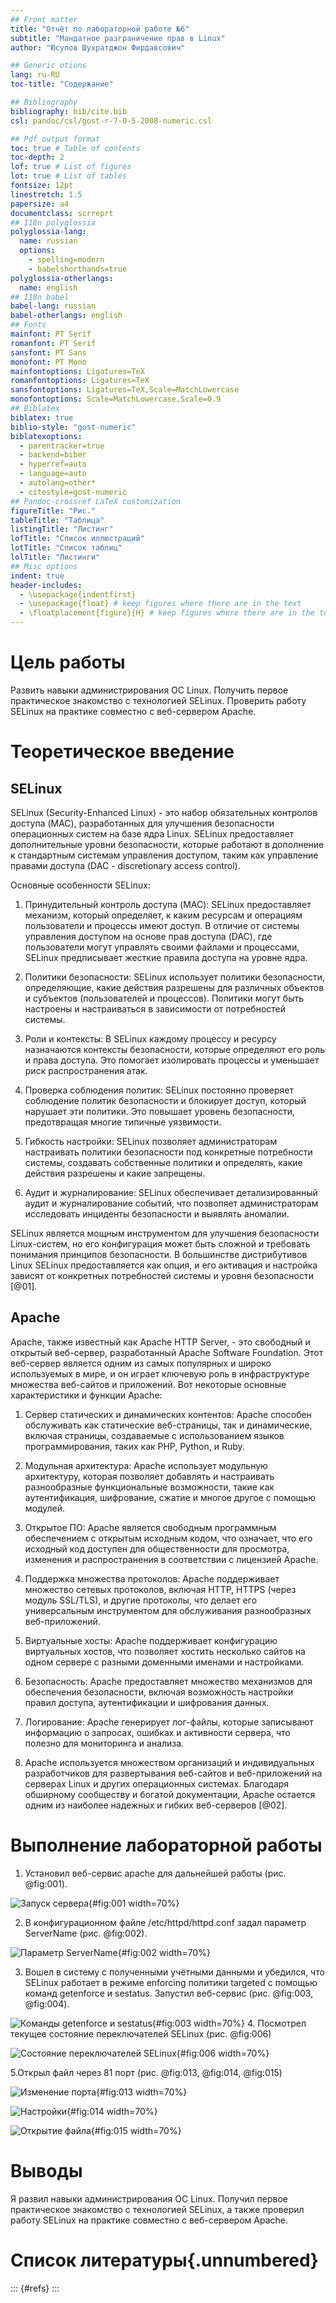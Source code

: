 ```yaml
---
## Front matter
title: "Отчёт по лабораторной работе №6"
subtitle: "Мандатное разграничение прав в Linux"
author: "Юсупов Шухратджон Фирдавсович"

## Generic otions
lang: ru-RU
toc-title: "Содержание"

## Bibliography
bibliography: bib/cite.bib
csl: pandoc/csl/gost-r-7-0-5-2008-numeric.csl

## Pdf output format
toc: true # Table of contents
toc-depth: 2
lof: true # List of figures
lot: true # List of tables
fontsize: 12pt
linestretch: 1.5
papersize: a4
documentclass: scrreprt
## I18n polyglossia
polyglossia-lang:
  name: russian
  options:
	- spelling=modern
	- babelshorthands=true
polyglossia-otherlangs:
  name: english
## I18n babel
babel-lang: russian
babel-otherlangs: english
## Fonts
mainfont: PT Serif
romanfont: PT Serif
sansfont: PT Sans
monofont: PT Mono
mainfontoptions: Ligatures=TeX
romanfontoptions: Ligatures=TeX
sansfontoptions: Ligatures=TeX,Scale=MatchLowercase
monofontoptions: Scale=MatchLowercase,Scale=0.9
## Biblatex
biblatex: true
biblio-style: "gost-numeric"
biblatexoptions:
  - parentracker=true
  - backend=biber
  - hyperref=auto
  - language=auto
  - autolang=other*
  - citestyle=gost-numeric
## Pandoc-crossref LaTeX customization
figureTitle: "Рис."
tableTitle: "Таблица"
listingTitle: "Листинг"
lofTitle: "Список иллюстраций"
lotTitle: "Список таблиц"
lolTitle: "Листинги"
## Misc options
indent: true
header-includes:
  - \usepackage{indentfirst}
  - \usepackage{float} # keep figures where there are in the text
  - \floatplacement{figure}{H} # keep figures where there are in the text
---
```


# Цель работы

Развить навыки администрирования ОС Linux. Получить первое практическое знакомство с технологией SELinux.
Проверить работу SELinux на практике совместно с веб-сервером Apache.


# Теоретическое введение

## SELinux
SELinux (Security-Enhanced Linux) - это набор обязательных контролов доступа (MAC), разработанных для улучшения безопасности операционных систем на базе ядра Linux. SELinux предоставляет дополнительные уровни безопасности, которые работают в дополнение к стандартным системам управления доступом, таким как управление правами доступа (DAC - discretionary access control).

Основные особенности SELinux:

1. Принудительный контроль доступа (MAC): SELinux предоставляет механизм, который определяет, к каким ресурсам и операциям пользователи и процессы имеют доступ. В отличие от системы управления доступом на основе прав доступа (DAC), где пользователи могут управлять своими файлами и процессами, SELinux предписывает жесткие правила доступа на уровне ядра.

2. Политики безопасности: SELinux использует политики безопасности, определяющие, какие действия разрешены для различных объектов и субъектов (пользователей и процессов). Политики могут быть настроены и настраиваться в зависимости от потребностей системы.

3. Роли и контексты: В SELinux каждому процессу и ресурсу назначаются контексты безопасности, которые определяют его роль и права доступа. Это помогает изолировать процессы и уменьшает риск распространения атак.

4. Проверка соблюдения политик: SELinux постоянно проверяет соблюдение политик безопасности и блокирует доступ, который нарушает эти политики. Это повышает уровень безопасности, предотвращая многие типичные уязвимости.

5. Гибкость настройки: SELinux позволяет администраторам настраивать политики безопасности под конкретные потребности системы, создавать собственные политики и определять, какие действия разрешены и какие запрещены.

6. Аудит и журналирование: SELinux обеспечивает детализированный аудит и журналирование событий, что позволяет администраторам исследовать инциденты безопасности и выявлять аномалии.

SELinux является мощным инструментом для улучшения безопасности Linux-систем, но его конфигурация может быть сложной и требовать понимания принципов безопасности. В большинстве дистрибутивов Linux SELinux предоставляется как опция, и его активация и настройка зависят от конкретных потребностей системы и уровня безопасности [@01].

## Apache

Apache, также известный как Apache HTTP Server, - это свободный и открытый веб-сервер, разработанный Apache Software Foundation. Этот веб-сервер является одним из самых популярных и широко используемых в мире, и он играет ключевую роль в инфраструктуре множества веб-сайтов и приложений. Вот некоторые основные характеристики и функции Apache:

1. Сервер статических и динамических контентов: Apache способен обслуживать как статические веб-страницы, так и динамические, включая страницы, создаваемые с использованием языков программирования, таких как PHP, Python, и Ruby.

2. Модульная архитектура: Apache использует модульную архитектуру, которая позволяет добавлять и настраивать разнообразные функциональные возможности, такие как аутентификация, шифрование, сжатие и многое другое с помощью модулей.

3. Открытое ПО: Apache является свободным программным обеспечением с открытым исходным кодом, что означает, что его исходный код доступен для общественности для просмотра, изменения и распространения в соответствии с лицензией Apache.

4. Поддержка множества протоколов: Apache поддерживает множество сетевых протоколов, включая HTTP, HTTPS (через модуль SSL/TLS), и другие протоколы, что делает его универсальным инструментом для обслуживания разнообразных веб-приложений.

5. Виртуальные хосты: Apache поддерживает конфигурацию виртуальных хостов, что позволяет хостить несколько сайтов на одном сервере с разными доменными именами и настройками.

6. Безопасность: Apache предоставляет множество механизмов для обеспечения безопасности, включая возможность настройки правил доступа, аутентификации и шифрования данных.

7. Логирование: Apache генерирует лог-файлы, которые записывают информацию о запросах, ошибках и активности сервера, что полезно для мониторинга и анализа.

8. Apache используется множеством организаций и индивидуальных разработчиков для развертывания веб-сайтов и веб-приложений на серверах Linux и других операционных системах. Благодаря обширному сообществу и богатой документации, Apache остается одним из наиболее надежных и гибких веб-серверов [@02].

# Выполнение лабораторной работы

1. Установил веб-сервис apache для дальнейшей работы (рис. @fig:001).

![Запуск сервера](image/l6_1.png){#fig:001 width=70%}

2. В конфигурационном файле /etc/httpd/httpd.conf задал параметр ServerName (рис. @fig:002).

![Параметр ServerName](image/l6_2.png){#fig:002 width=70%}

3. Вошел в систему с полученными учётными данными и убедился, что
SELinux работает в режиме enforcing политики targeted с помощью команд getenforce и sestatus. Запустил веб-сервис (рис. @fig:003, @fig:004). 

![Команды getenforce и sestatus](image/l6_3.png){#fig:003 width=70%}
4. Посмотрел текущее состояние переключателей SELinux (рис. @fig:006)

![Cостояние переключателей SELinux](image/l6_6.png){#fig:006 width=70%}

5.Открыл файл через 81 порт (рис. @fig:013, @fig:014, @fig:015)

![Изменение порта](image/l6_13.png){#fig:013 width=70%}

![Настройки](image/l6_14.png){#fig:014 width=70%}

![Открытие файла](image/l6_15.png){#fig:015 width=70%}

# Выводы

Я развил навыки администрирования ОС Linux. Получил первое практическое знакомство с технологией SELinux, а также проверил работу SELinux на практике совместно с веб-сервером Apache.

# Список литературы{.unnumbered}

::: {#refs}
:::
